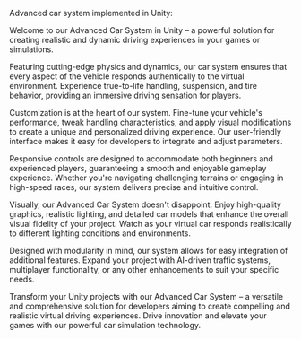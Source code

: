 Advanced car system implemented in Unity:

Welcome to our Advanced Car System in Unity – a powerful solution for creating realistic and dynamic driving experiences in your games or simulations.

Featuring cutting-edge physics and dynamics, our car system ensures that every aspect of the vehicle responds authentically to the virtual environment. Experience true-to-life handling, suspension, and tire behavior, providing an immersive driving sensation for players.

Customization is at the heart of our system. Fine-tune your vehicle's performance, tweak handling characteristics, and apply visual modifications to create a unique and personalized driving experience. Our user-friendly interface makes it easy for developers to integrate and adjust parameters.

Responsive controls are designed to accommodate both beginners and experienced players, guaranteeing a smooth and enjoyable gameplay experience. Whether you're navigating challenging terrains or engaging in high-speed races, our system delivers precise and intuitive control.

Visually, our Advanced Car System doesn't disappoint. Enjoy high-quality graphics, realistic lighting, and detailed car models that enhance the overall visual fidelity of your project. Watch as your virtual car responds realistically to different lighting conditions and environments.

Designed with modularity in mind, our system allows for easy integration of additional features. Expand your project with AI-driven traffic systems, multiplayer functionality, or any other enhancements to suit your specific needs.

Transform your Unity projects with our Advanced Car System – a versatile and comprehensive solution for developers aiming to create compelling and realistic virtual driving experiences. Drive innovation and elevate your games with our powerful car simulation technology.
